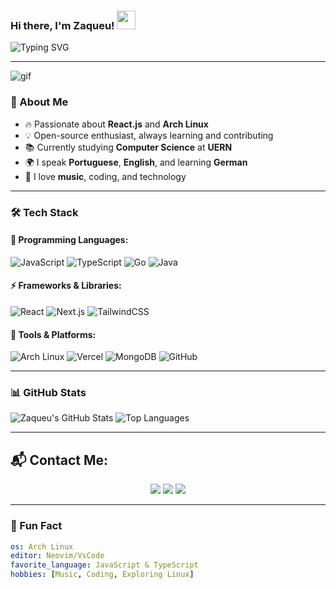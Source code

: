 ### Hi there, I'm Zaqueu! <img src="https://media.giphy.com/media/hvRJCLFzcasrR4ia7z/giphy.gif" width="30px">

![Typing SVG](https://readme-typing-svg.herokuapp.com?color=58A6FF&lines=Developer+%7C+Open-Source+Enthusiast+%7C+Linux+User;React.js+%7C+Next.js+%7C+Typescript;Building+Cool+Projects+With+Code;Studying+Computer+Science...)

---
![gif](https://media2.giphy.com/media/v1.Y2lkPTc5MGI3NjExeDI4d2RlZGJnd2UzbDllc3FvaWFheW1pemVyY3M5dThuYm91dXg1OSZlcD12MV9pbnRlcm5hbF9naWZfYnlfaWQmY3Q9Zw/wwg1suUiTbCY8H8vIA/giphy.gif)

### 🚀 About Me
- 🔥 Passionate about **React.js** and **Arch Linux**
- 💡 Open-source enthusiast, always learning and contributing
- 📚 Currently studying **Computer Science** at **UERN**
- 🌍 I speak **Portuguese**, **English**, and learning **German**
- 🎸 I love **music**, coding, and technology

---

### 🛠 Tech Stack

#### 📌 Programming Languages:
![JavaScript](https://img.shields.io/badge/JavaScript-F7DF1E?style=for-the-badge&logo=javascript&logoColor=black)
![TypeScript](https://img.shields.io/badge/TypeScript-3178C6?style=for-the-badge&logo=typescript&logoColor=white)
![Go](https://img.shields.io/badge/Go-00ADD8?style=for-the-badge&logo=go&logoColor=white)
![Java](https://img.shields.io/badge/Java-ED8B00?style=for-the-badge&logo=java&logoColor=white)

#### ⚡ Frameworks & Libraries:
![React](https://img.shields.io/badge/React-61DAFB?style=for-the-badge&logo=react&logoColor=black)
![Next.js](https://img.shields.io/badge/Next.js-000000?style=for-the-badge&logo=nextdotjs&logoColor=white)
![TailwindCSS](https://img.shields.io/badge/TailwindCSS-38B2AC?style=for-the-badge&logo=tailwind-css&logoColor=white)

#### 🔗 Tools & Platforms:
![Arch Linux](https://img.shields.io/badge/Arch_Linux-1793D1?style=for-the-badge&logo=arch-linux&logoColor=white)
![Vercel](https://img.shields.io/badge/Vercel-000000?style=for-the-badge&logo=vercel&logoColor=white)
![MongoDB](https://img.shields.io/badge/MongoDB-47A248?style=for-the-badge&logo=mongodb&logoColor=white)
![GitHub](https://img.shields.io/badge/GitHub-181717?style=for-the-badge&logo=github&logoColor=white)

---

### 📊 GitHub Stats
![Zaqueu's GitHub Stats](https://github-readme-stats.vercel.app/api?username=zaqueu-dev&show_icons=true&theme=radical)
![Top Languages](https://github-readme-stats.vercel.app/api/top-langs/?username=zaqueu-dev&layout=compact&theme=radical)

---

## 📬 Contact Me:
<div align="center">  
    <a href="mailto:zaqueunilton1@gmail.com"><img src="https://img.shields.io/badge/-Gmail-1f7a1f?style=for-the-badge&logo=gmail&logoColor=white"></a>
    <a href="https://web.telegram.org/k/#zaqueu-dev" target="_blank"><img src="https://img.shields.io/badge/Telegram-1f7a1f?style=for-the-badge&logo=telegram&logoColor=white"></a>
    <a href="https://www.linkedin.com/in/zaqueunilton/" target="_blank"><img src="https://img.shields.io/badge/LinkedIn-1f7a1f?style=for-the-badge&logo=linkedin&logoColor=white"></a>
</div>

---

### 🎯 Fun Fact
```yaml
os: Arch Linux
editor: Neovim/VsCode
favorite_language: JavaScript & TypeScript
hobbies: [Music, Coding, Exploring Linux]

